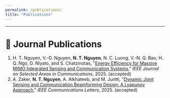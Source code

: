 ```yaml
---
permalink: /publications/
title: "Publications"
---
```


---

# 📄 Journal Publications

<ol>
  <li data-bibtex-key="nguyen2025energy">
    H. T. Nguyen, V.-D. Nguyen, <strong>N. T. Nguyen</strong>, N. C. Luong, V.-N. Q. Bao, H. Q. Ngo, D. Niyato, and S. Chatzinotas,
    "<a href="https://www.arxiv.org/pdf/2509.10290" target="_blank">Energy Efficiency for Massive MIMO Integrated Sensing and Communication Systems</a>,"
    <span><em>IEEE Journal on Selected Areas in Communications</em></span>, 2025. (accepted)
  </li>

  <!-- ===== Paper 2 ===== -->
  <li data-bibtex-key="zaker2025dynamic">
    A. Zaker, <strong>N. T. Nguyen</strong>, A. Alkhateeb, and M. Juntti,
    "<a href="https://arxiv.org/pdf/2503.14054" target="_blank">Dynamic Joint Sensing and Communication Beamforming Design: A Lyapunov Approach</a>,"
    <span><em>IEEE Communications Letters</em></span>, 2025. (accepted)
  </li>
</ol>

<style>
  .bibtex-btn{font:inherit;padding:6px 12px;border:1px solid #d0d0d0;border-radius:10px;background:#fff;cursor:pointer;margin-top:6px}
  .bibtex-btn:hover{background:#f6f6f6}
  .bibtex-box{position:relative;margin-top:8px;padding:10px;background:#ffeef3;border:1px solid #ffd6e1;border-radius:12px;white-space:pre-wrap}
  .bibtex-copy{position:absolute;right:10px;top:8px;padding:4px 10px;border:1px solid #d0d0d0;border-radius:8px;background:#fff;cursor:pointer}
</style>

<!-- 🔽 Paste your exact BibTeX here. Keys must match data-bibtex-key above. -->
<script type="application/x-bibtex" id="bibtex-data">
@article{nguyen2025energy,
  title        = {Energy Efficiency for Massive MIMO Integrated Sensing and Communication Systems},
  author       = {Nguyen, Huy T and Nguyen, Van-Dinh and Nguyen, Nhan Thanh and Luong, Nguyen Cong and Bao, Vo-Nguyen Quoc and Ngo, Hien Quoc and Niyato, Dusit and Chatzinotas, Symeon},
  journal      = {IEEE Journal on Selected Areas in Communications},
  year         = {2025},
  note         = {accepted},
  url          = {https://www.arxiv.org/pdf/2509.10290}
}

@article{zaker2025dynamic,
  title        = {Dynamic Joint Sensing and Communication Beamforming Design: A Lyapunov Approach},
  author       = {Zaker, Abolfazl and Nguyen, Nhan Thanh and Alkhateeb, Ahmed and Juntti, Markku},
  journal      = {IEEE Communications Letters},
  year         = {2025},
  note         = {accepted},
  url          = {https://arxiv.org/pdf/2503.14054}
}
</script>

<script>
(function(){
  // ---------- helpers ----------
  function clean(s){return (s||"").replace(/\s+/g," ").trim();}
  function firstLink(el){const a=el.querySelector("a[href]");return a?a.href:null;}
  function quotedTitle(li){
    const m=li.innerHTML.match(/"([^"]{3,})"/);
    if(m) return m[1].trim();
    const a=li.querySelector("a[href]");
    return a?clean(a.textContent):null;
  }
  function normTitle(t){
    return clean(t||"")
      .toLowerCase()
      .replace(/[\u2010-\u2015]/g,"-")     // normalize dashes
      .replace(/[^a-z0-9]+/g," ");         // strip punctuation
  }

  // ---------- very small BibTeX "parser" that also preserves raw ----------
  function parseBibtex(raw){
    const mapByKey = new Map();
    const mapByTitle = new Map();
    const rx = /@(\w+)\s*{\s*([^,]+)\s*,([\s\S]*?)\n}\s*/g;
    let m;
    while((m = rx.exec(raw)) !== null){
      const type = m[1].trim();
      const key  = m[2].trim();
      const body = m[3];
      const rawEntry = m[0].trim();

      // find title field (best-effort)
      let title = "";
      const titleMatch = body.match(/\btitle\s*=\s*({([^{}]+)}|"([^"]+)")/i);
      if(titleMatch){
        title = (titleMatch[2]||titleMatch[3]||"").trim();
      }

      mapByKey.set(key, {type, key, raw: rawEntry, title});
      if(title) mapByTitle.set(normTitle(title), {type, key, raw: rawEntry, title});
    }
    return {mapByKey, mapByTitle};
  }

  // ---------- fallback (your original generator) ----------
  function fallbackBib(li,title){
    const txt=clean(li.textContent),url=firstLink(li);
    const before=title?(txt.split(` "${title}"`)[0]||txt.split(title)[0]||txt):txt;
    const authors=clean(before.replace(/,\s*$/,""));
    const em=li.querySelector("em");const venue=em?clean(em.textContent):"";
    const year=(txt.match(/(19|20)\d{2}/)||[,""])[1];
    const isJournal=/Transactions|Journal|Letters/i.test(venue);
    const key=(authors.split(",")[0]||"key").split(" ").pop().replace(/[^A-Za-z]/g,"")+(year||"");
    return isJournal?
`@article{${key},
  author={${authors}},
  title={${title||"Untitled"}},
  journal={${venue}},
  year={${year}}${url?`,\n  url={${url}}`:""}
}`:
`@inproceedings{${key},
  author={${authors}},
  title={${title||"Untitled"}},
  booktitle={${venue||"Conference"}},
  year={${year}}${url?`,\n  url={${url}}`:""}
}`;
  }

  function buildPanel(bib){
    const box=document.createElement("div");box.className="bibtex-box";
    const copy=document.createElement("button");copy.className="bibtex-copy";copy.textContent="Copy";
    copy.onclick=()=>{navigator.clipboard.writeText(bib).then(()=>{copy.textContent="Copied!";setTimeout(()=>copy.textContent="Copy",1200);});};
    const pre=document.createElement("pre");pre.textContent=bib;
    box.appendChild(copy);box.appendChild(pre);return box;
  }

  function addButtons(){
    // parse provided bibtex once
    const rawBib = document.getElementById("bibtex-data")?.textContent || "";
    const {mapByKey, mapByTitle} = parseBibtex(rawBib);

    document.querySelectorAll("ol li, ul li").forEach(li=>{
      if(li.querySelector(".bibtex-btn")) return;
      if(!/(19|20)\d{2}/.test(li.textContent)) return;

      const btn=document.createElement("button");btn.className="bibtex-btn";btn.textContent="BibTeX";

      btn.onclick=()=>{
        document.querySelectorAll(".bibtex-box").forEach(b=>b.remove());

        // 1) prefer explicit key
        const key = li.getAttribute("data-bibtex-key");
        let bib = null;
        if(key && mapByKey.has(key)) bib = mapByKey.get(key).raw;

        // 2) fallback by normalized title
        if(!bib){
          const t = quotedTitle(li);
          const hit = t ? mapByTitle.get(normTitle(t)) : null;
          if(hit) bib = hit.raw;
        }

        // 3) last resort: auto-generate
        if(!bib){
          bib = fallbackBib(li, quotedTitle(li));
        }

        btn.insertAdjacentElement("afterend", buildPanel(bib));
      };

      li.appendChild(document.createElement("br"));
      li.appendChild(btn);
    });
  }

  if(document.readyState==="loading"){document.addEventListener("DOMContentLoaded",addButtons);}else{addButtons();}
})();
</script>
